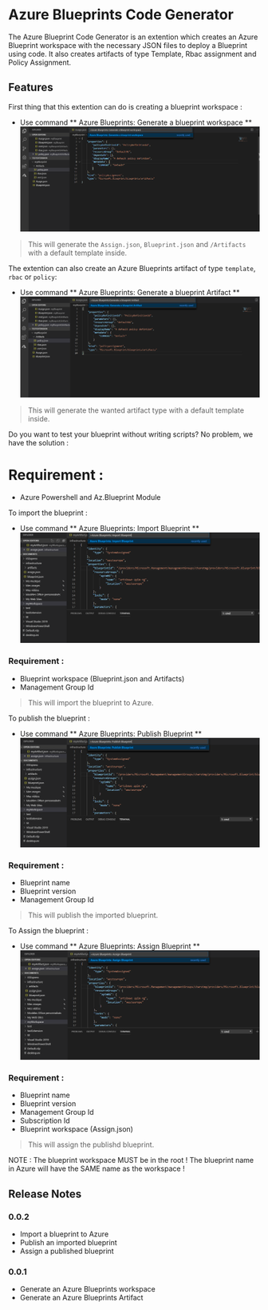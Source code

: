 # Azure Blueprints Code Generator

The Azure Blueprint Code Generator is an extention which creates an Azure Blueprint workspace with the necessary JSON files to deploy a Blueprint using code. It also creates artifacts of type Template, Rbac assignment and Policy Assignment.

## Features

First thing that this extention can do is creating a blueprint workspace : 

* Use command ** Azure Blueprints: Generate a blueprint workspace **  
![Generator](images/generator.png)

> This will generate the `Assign.json`, `Blueprint.json` and `/Artifacts` with a default template inside.

The extention can also create an Azure Blueprints artifact of type `template`, `rbac` or `policy`:

* Use command ** Azure Blueprints: Generate a blueprint Artifact **  
![artifact](images/artifact.png)

> This will generate the wanted artifact type with a default template inside.

Do you want to test your blueprint without writing scripts? No problem, we have the solution :

# Requirement : 
* Azure Powershell and Az.Blueprint Module

To import the blueprint : 
* Use command ** Azure Blueprints: Import Blueprint **  
![artifact](images/import.png)
### Requirement : 
* Blueprint workspace (Blueprint.json and Artifacts)
* Management Group Id
> This will import the blueprint to Azure. 

To publish the blueprint : 
* Use command ** Azure Blueprints: Publish Blueprint **  
![artifact](images/publish.png)
### Requirement : 
* Blueprint name
* Blueprint version
* Management Group Id
> This will publish the imported blueprint. 

To Assign the blueprint : 
* Use command ** Azure Blueprints: Assign Blueprint **  
![artifact](images/assign.png)
### Requirement : 
* Blueprint name
* Blueprint version
* Management Group Id
* Subscription Id
* Blueprint workspace (Assign.json)
> This will assign the publishd blueprint. 

NOTE : The blueprint workspace MUST be in the root ! The blueprint name in Azure will have the SAME name as the workspace !

## Release Notes

### 0.0.2

* Import a blueprint to Azure
* Publish an imported blueprint
* Assign a published blueprint

### 0.0.1

* Generate an Azure Blueprints workspace
* Generate an Azure Blueprints Artifact
